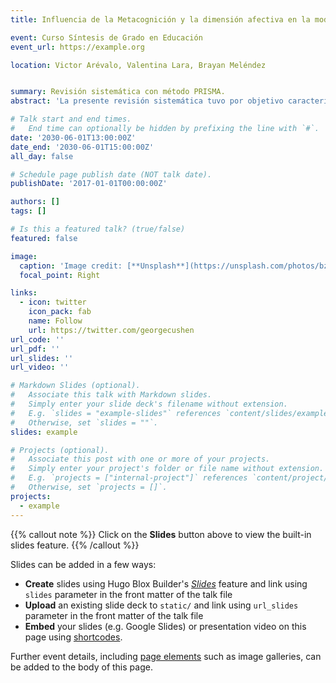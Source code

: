 ```yaml
---
title: Influencia de la Metacognición y la dimensión afectiva en la modelación matemática. Una revisión sistemática

event: Curso Síntesis de Grado en Educación
event_url: https://example.org

location: Victor Arévalo, Valentina Lara, Brayan Meléndez


summary: Revisión sistemática con método PRISMA.
abstract: 'La presente revisión sistemática tuvo por objetivo caracterizar la relación existente entre la metacognición y la dimensión afectiva en la modelación matemática. Para ello, se realizó un análisis de literatura, extrayendo aspectos bibliográficos, metodológicos y patrones en los datos de aquellos estudios, publicados en la última década, centrados en metacognición, dimensión afectiva y modelación matemática. De los 934 artículos identificados en bases de datos y actas de congreso de alto renombre, 21 documentos fueron seleccionados para el análisis final. Esta revisión reveló el interés internacional con respecto a la influencia de estas dimensiones en problemas de modelado matemático. Además, señaló la necesidad de ampliar el trabajo empírico, así como su metodología de recopilación de datos, para favorecer estudios con aristas más completas de análisis. En cuanto a la tendencia de los datos, se apreció el esfuerzo de los autores por enlazar estos componentes en el análisis sobre su influencia en la modelación, reconociendo una relación bidireccional entre las dimensiones estudiadas. En general, la revisión actual apunta a la necesidad de trabajar en conjunto aspectos relacionados a la afectividad y metacognición en contextos de modelado matemático, que permita la futura implementación de ideas pedagógicas significativas para la práctica y formación docente.'

# Talk start and end times.
#   End time can optionally be hidden by prefixing the line with `#`.
date: '2030-06-01T13:00:00Z'
date_end: '2030-06-01T15:00:00Z'
all_day: false

# Schedule page publish date (NOT talk date).
publishDate: '2017-01-01T00:00:00Z'

authors: []
tags: []

# Is this a featured talk? (true/false)
featured: false

image:
  caption: 'Image credit: [**Unsplash**](https://unsplash.com/photos/bzdhc5b3Bxs)'
  focal_point: Right

links:
  - icon: twitter
    icon_pack: fab
    name: Follow
    url: https://twitter.com/georgecushen
url_code: ''
url_pdf: ''
url_slides: ''
url_video: ''

# Markdown Slides (optional).
#   Associate this talk with Markdown slides.
#   Simply enter your slide deck's filename without extension.
#   E.g. `slides = "example-slides"` references `content/slides/example-slides.md`.
#   Otherwise, set `slides = ""`.
slides: example

# Projects (optional).
#   Associate this post with one or more of your projects.
#   Simply enter your project's folder or file name without extension.
#   E.g. `projects = ["internal-project"]` references `content/project/deep-learning/index.md`.
#   Otherwise, set `projects = []`.
projects:
  - example
---
```


{{% callout note %}}
Click on the **Slides** button above to view the built-in slides feature.
{{% /callout %}}

Slides can be added in a few ways:

- **Create** slides using Hugo Blox Builder's [_Slides_](https://docs.hugoblox.com/reference/content-types/) feature and link using `slides` parameter in the front matter of the talk file
- **Upload** an existing slide deck to `static/` and link using `url_slides` parameter in the front matter of the talk file
- **Embed** your slides (e.g. Google Slides) or presentation video on this page using [shortcodes](https://docs.hugoblox.com/reference/markdown/).

Further event details, including [page elements](https://docs.hugoblox.com/reference/markdown/) such as image galleries, can be added to the body of this page.

